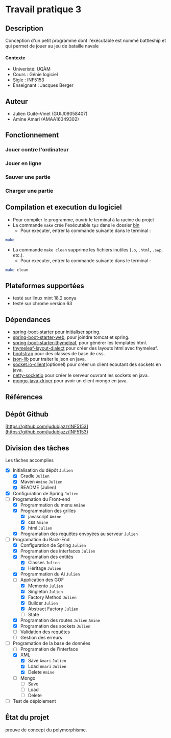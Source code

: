 # Travail pratique 3

## Description

Conception d'un petit programme dont l'exécutable est nommé battleship et
qui permet de jouer au jeu de bataille navale

#### Contexte
* Univeristé: UQÀM
* Cours : Génie logiciel
* Sigle : INF5153
* Enseignant : Jacques Berger

## Auteur

- Julien Guité-Vinet  (GUIJ09058407)
- Amine Amari (AMAA16049302)

## Fonctionnement

### Jouer contre l'ordinateur

### Jouer en ligne

### Sauver une partie

### Charger une partie


## Compilation et execution du logiciel

- Pour compiler le programme, ouvrir le terminal à la racine du projet
- La commande `make` crée l'exécutable `tp3` dans le dossier [bin](/bin)
    - Pour executer, entrer la commande suivante dans le terminal :
    
```sh
make 
```

- La commande `make clean` supprime les fichiers inutiles (`.o`, `.html`,
  `.swp`, etc.).
    * Pour executer, entrer la commande suivante dans le terminal :
    
```sh
make clean 
```

## Plateformes supportées

- testé sur linux mint 18.2 sonya
- testé sur chrome version 63 

## Dépendances

- [spring-boot-starter](https://mvnrepository.com/artifact/org.springframework.boot/spring-boot-starter) pour initialiser spring.
- [spring-boot-starter-web](https://mvnrepository.com/artifact/org.springframework.boot/spring-boot-starter-web), pour joindre tomcat et spring.
- [spring-boot-starter-thymeleaf](https://mvnrepository.com/artifact/org.springframework.boot/spring-boot-starter-thymeleaf), pour générer les templates html.
- [thymeleaf-layout-dialect](https://mvnrepository.com/artifact/nz.net.ultraq.thymeleaf/thymeleaf-layout-dialect) pour créer des layouts html avec thymeleaf.
- [bootstrap](https://mvnrepository.com/artifact/org.webjars/bootstrap) pour des classes de base de css.
- [json-lib](https://mvnrepository.com/artifact/net.sf.json-lib/json-lib) pour traiter le json en java.
- [socket.io-client](https://mvnrepository.com/artifact/io.socket/socket.io-client)(optionel) pour créer un client écoutant des sockets en java.
- [netty-socketio](https://mvnrepository.com/artifact/com.corundumstudio.socketio/netty-socketio) pour créer le serveur ouvrant les sockets en java.
- [mongo-java-driver](https://mvnrepository.com/artifact/org.mongodb) pour avoir un client mongo en java.


## Références

## Dépôt Github
[https://github.com/judubjazz/INF5153](https://github.com/judubjazz/INF5153)
## Division des tâches

Les tâches accomplies
- [X] Initialisation du dépôt ```Julien```
  - [X] Gradle ```Julien```
  - [X] Maven ```Amine```  ```Julien```  
  - [X] README (Julien)
- [X] Configuration de Spring ```Julien```
- [ ] Programation du Front-end 
  - [X] Programmation du menu ```Amine```
  - [X] Programmation des grilles
    - [X] javascript ```Amine```
    - [X] css ```Amine```
    - [X] html ```Julien```
  - [X] Programation des requêtes envoyées au serveur ```Julien```
- [ ] Programation du Back-End
  - [X] Configuration de Spring ```Julien```
  - [X] Programation des interfaces ```Julien```
  - [X] Programation des entités
    - [X] Classes ```Julien```
    - [X] Héritage ```Julien```
  - [X] Programmation du Ai ```Julien```
  - [ ] Application des GOF
    - [X] Memento ```Julien```
    - [X] Singleton ```Julien```
    - [X] Factory Method ```Julien```
    - [X] Builder ```Julien```
    - [X] Abstract Factory ```Julien```
    - [ ] State
  - [X] Programation des routes ```Julien```   ```Amine```
  - [X] Programation des sockets ```Julien```
  - [ ] Validation des requêtes
  - [ ] Gestion des erreurs
- [ ] Programation de la base de données
  - [ ] Programation de l'interface
  - [X] XML
    - [X] Save ```Amari``` ```Julien```
    - [X] Load ```Amari``` ```Julien```
    - [X] Delete ```Amine```
  - [ ] Mongo
    - [ ] Save
    - [ ] Load
    - [ ] Delete
- [ ] Test de déploiement    
    
## État du projet
preuve de concept du polymorphisme.
